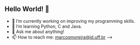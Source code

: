 ## Hello World! 👋

- 🔭 I’m currently working on improving my programming skills.
- 🌱 I’m learning Python, C and Java.
- 💬 Ask me about anything!
- 📫 How to reach me: marcosmoreira@id.uff.br
-->
